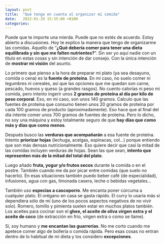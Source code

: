 ```yaml
---
layout: post
title:  "Qué tengo en cuenta al organizar mi comida"
date:   2022-01-20 15:35:00 +0100
categories:
---
```

Puede que te importe una mierda. Puede que no estés de acuerdo. Estoy abierto a discusiones. Hoy te explico la manera que tengo de organizarme las comidas. Aquello de “**¿Qué debería comer para tener una dieta equilibrada y sin que me falten nutrientes?**”. Sin ser yo aquí nadie con un título en estas cosas y sin intención de dar consejo. Con la única intención de **mostrar mi visión** del asunto.

Lo primero que pienso a la hora de preparar mi plato (ya sea desayuno, comida o cena) es la **fuente de proteína**. En mi caso, no suelo comer ni legumbres ni cereales, así que las opciones que me quedan son carne, pescado, huevos y queso (a grandes rasgos). No cuento calorías ni peso mi comida, pero intento ingerir unos **2 gramos de proteína al día por kilo de peso corporal**. Eso, en mi caso, son unos 140 gramos. Calculo que las fuentes de proteína que consumo tienen unos 20 gramos de proteína por cada 100 gramos de producto (aproximadamente). Eso hace que al final del día intente comer unos 700 gramos de fuentes de proteína. Pero lo dicho, no soy una máquina y estoy totalmente seguro de que **hay días que como más y días que como menos**.

Después busco las **verduras que acompañarán** a esa fuente de proteína. Intento **priorizar hojas** (lechuga, acelgas, espinacas, col…) porque entiendo que son más densas nutricionalmente. Eso quiere decir que casi la mitad de las comidas incluyen verduras de hojas. Sean las que sean, **intento que representen más de la mitad del total del plato**.

Luego añado **fruta, yogur y/o frutos secos** durante la comida o en el postre. También cuando me da por picar entre comidas (que suelo no hacerlo). En esas situaciones también puedo beber café (de especialidad), infusiones, agua con gas, limonada casera, leche o bebidas vegetales...

También uso **especias a cascoporro**. Me encanta poner cúrcuma a cualquier plato. El orégano en casa se gasta rápido. El curry lo usaría más si dependiera sólo de mí (uno de los pocos aspectos negativos de no vivir solo). Romero, tomillo y pimienta suelen estar en muchos platos también. Los aceites para cocinar son el **ghee, el aceite de oliva virgen extra y el aceite de coco** (de extracción en frío, virgen extra o como se llame).

Sí, soy humano y **me encantan las guarrerías**. No me corto cuando me apetece comer algo de bollería o comida rápida. Pero esas cosas no entran dentro de lo habitual de mi dieta y los considero **excepciones**.
